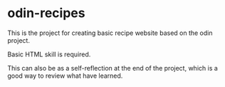 # odin-recipes
This is the project for creating basic recipe website based on the odin project.

Basic HTML skill is required.

This can also be as a self-reflection at the end of the project, which is a good way to review what have learned.